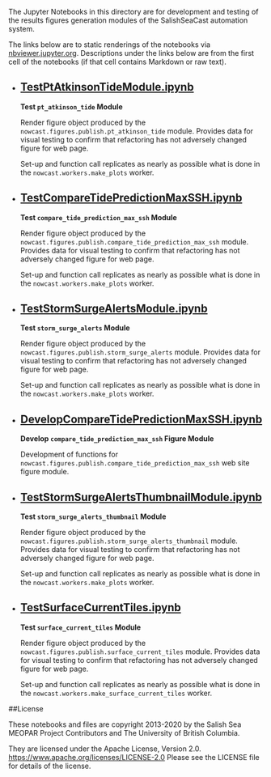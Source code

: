 The Jupyter Notebooks in this directory are for development and testing of
the results figures generation modules of the SalishSeaCast automation system.

The links below are to static renderings of the notebooks via
[nbviewer.jupyter.org](https://nbviewer.jupyter.org/).
Descriptions under the links below are from the first cell of the notebooks
(if that cell contains Markdown or raw text).

* ## [TestPtAtkinsonTideModule.ipynb](https://nbviewer.jupyter.org/github/SalishSeaCast/SalishSeaNowcast/blob/master/publish/TestPtAtkinsonTideModule.ipynb)  
    
    **Test `pt_atkinson_tide` Module**
    
    Render figure object produced by the `nowcast.figures.publish.pt_atkinson_tide` module.
    Provides data for visual testing to confirm that refactoring has not adversely changed figure for web page.
    
    Set-up and function call replicates as nearly as possible what is done in the `nowcast.workers.make_plots` worker.

* ## [TestCompareTidePredictionMaxSSH.ipynb](https://nbviewer.jupyter.org/github/SalishSeaCast/SalishSeaNowcast/blob/master/publish/TestCompareTidePredictionMaxSSH.ipynb)  
    
    **Test `compare_tide_prediction_max_ssh` Module**
    
    Render figure object produced by the `nowcast.figures.publish.compare_tide_prediction_max_ssh` module.
    Provides data for visual testing to confirm that refactoring has not adversely changed figure for web page.
    
    Set-up and function call replicates as nearly as possible what is done in the `nowcast.workers.make_plots` worker.

* ## [TestStormSurgeAlertsModule.ipynb](https://nbviewer.jupyter.org/github/SalishSeaCast/SalishSeaNowcast/blob/master/publish/TestStormSurgeAlertsModule.ipynb)  
    
    **Test `storm_surge_alerts` Module**
    
    Render figure object produced by the `nowcast.figures.publish.storm_surge_alerts` module.
    Provides data for visual testing to confirm that refactoring has not adversely changed figure for web page.
    
    Set-up and function call replicates as nearly as possible what is done in the `nowcast.workers.make_plots` worker.

* ## [DevelopCompareTidePredictionMaxSSH.ipynb](https://nbviewer.jupyter.org/github/SalishSeaCast/SalishSeaNowcast/blob/master/publish/DevelopCompareTidePredictionMaxSSH.ipynb)  
    
    **Develop `compare_tide_prediction_max_ssh` Figure Module**
    
    Development of functions for `nowcast.figures.publish.compare_tide_prediction_max_ssh` web site figure module.

* ## [TestStormSurgeAlertsThumbnailModule.ipynb](https://nbviewer.jupyter.org/github/SalishSeaCast/SalishSeaNowcast/blob/master/publish/TestStormSurgeAlertsThumbnailModule.ipynb)  
    
    **Test `storm_surge_alerts_thumbnail` Module**
    
    Render figure object produced by the `nowcast.figures.publish.storm_surge_alerts_thumbnail` module.
    Provides data for visual testing to confirm that refactoring has not adversely changed figure for web page.
    
    Set-up and function call replicates as nearly as possible what is done in the `nowcast.workers.make_plots` worker.

* ## [TestSurfaceCurrentTiles.ipynb](https://nbviewer.jupyter.org/github/SalishSeaCast/SalishSeaNowcast/blob/master/publish/TestSurfaceCurrentTiles.ipynb)  
    
    **Test `surface_current_tiles` Module**
    
    Render figure object produced by the `nowcast.figures.publish.surface_current_tiles` module.
    Provides data for visual testing to confirm that refactoring has not adversely changed figure for web page.
    
    Set-up and function call replicates as nearly as possible what is done in the `nowcast.workers.make_surface_current_tiles` worker.


##License

These notebooks and files are copyright 2013-2020
by the Salish Sea MEOPAR Project Contributors
and The University of British Columbia.

They are licensed under the Apache License, Version 2.0.
https://www.apache.org/licenses/LICENSE-2.0
Please see the LICENSE file for details of the license.
